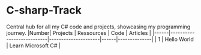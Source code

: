 # C-sharp-Track
Central hub for all my C# code and projects, showcasing my programming journey.
|Number|          Projects         |       Ressources    | Code |   Articles   |
|------|---------------------------|---------------------|------|--------------|
| 1    |     Hello World           | Learn Microsoft C#  |
